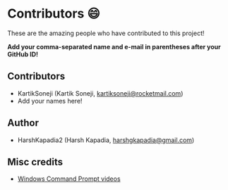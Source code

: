 # Contributors :smile:

These are the amazing people who have contributed to this project!

**Add your comma-separated name and e-mail in parentheses after your GitHub ID!**

## Contributors

- KartikSoneji (Kartik Soneji, kartiksoneji@rocketmail.com)
- Add your names here!

## Author

- HarshKapadia2 (Harsh Kapadia, harshgkapadia@gmail.com)

## Misc credits

- [Windows Command Prompt videos](https://www.youtube.com/watch?v=MBBWVgE0ewk&list=PL6gx4Cwl9DGDV6SnbINlVUd0o2xT4JbMu&index=1)
